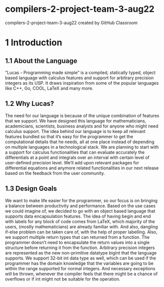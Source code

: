 # compilers-2-project-team-3-aug22
compilers-2-project-team-3-aug22 created by GitHub Classroom

# 1 Introduction
## 1.1 About the Language
”Lucas - Programming made simple” is a compiled, statically typed, object
based language with calculus features and support for arbitrary precision integers as its USP. It draws inspiration from some of the popular languages like
C++, Go, COOL, LaTeX and many more.

## 1.2 Why Lucas?
The need for our language is because of the unique combination of features that
we support. We have designed this language for mathematicians, academicians,
scientists, business analysts and for anyone who might need calculus support.
The idea behind our language is to keep all relevant features bundled so that
it’s easy for the programmer to get the computational details that he needs, all
at one place instead of depending on multiple languages in a technological stack.
We are planning to start with a support for calculus functionalities that can
evaluate accurately the differentials at a point and integrals over an interval with
certain level of user-defined precision level. We’ll add upon relevant packages
for differential equations and anymore related functionalities in our next release
based on the feedback from the user community.

## 1.3 Design Goals
We want to make life easier for the programmer, so our focus is on bringing
a balance between productivity and performance. Based on the use cases we
could imagine of, we decided to go with an object based language that supports
data encapsulation features. The idea of having begin and end with labels for
any block of code comes from LaTeX, which majority of the users, (mostly
mathematicians) are already familiar with. And also, dangling if-else problem
can be taken care of, with the help of proper labelling. Also, we support multiple
return types that can returned from a function. The programmer doesn’t need to
encapsulate the return values into a single structure before returning it from the
function. Arbitrary precision integers are represented as the new non-primitive
datatype bigint that the language supports. We support 32-bit int data type
as well, which can be used if the programmer has the domain knowledge that
the variables are going to be within the range supported for normal integers.
And necessary exceptions will be thrown, whenever the compiler feels that there
might be a chance of overflows or if int might not be suitable for the operation.
